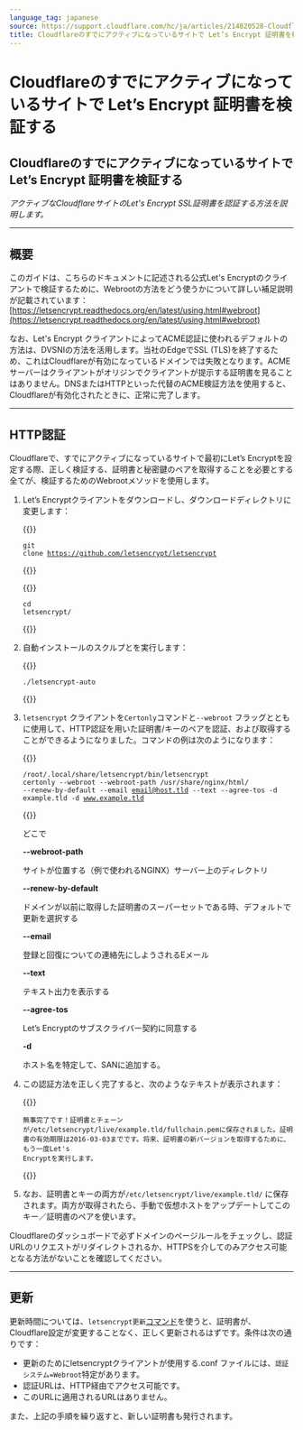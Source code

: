 ```yaml
---
language_tag: japanese
source: https://support.cloudflare.com/hc/ja/articles/214820528-Cloudflare%E3%81%AE%E3%81%99%E3%81%A7%E3%81%AB%E3%82%A2%E3%82%AF%E3%83%86%E3%82%A3%E3%83%96%E3%81%AB%E3%81%AA%E3%81%A3%E3%81%A6%E3%81%84%E3%82%8B%E3%82%B5%E3%82%A4%E3%83%88%E3%81%A7-Let-s-Encrypt-%E8%A8%BC%E6%98%8E%E6%9B%B8%E3%82%92%E6%A4%9C%E8%A8%BC%E3%81%99%E3%82%8B
title: Cloudflareのすでにアクティブになっているサイトで Let’s Encrypt 証明書を検証する
---
```


# Cloudflareのすでにアクティブになっているサイトで Let’s Encrypt 証明書を検証する

## Cloudflareのすでにアクティブになっているサイトで Let’s Encrypt 証明書を検証する

_アクティブなCloudflareサイトのLet's Encrypt SSL証明書を認証する方法を説明します。_

___

## 概要

このガイドは、こちらのドキュメントに記述される公式Let's Encryptのクライアントで検証するために、Webrootの方法をどう使うかについて詳しい補足説明が記載されています：[https://letsencrypt.readthedocs.org/en/latest/using.html#webroot](https://letsencrypt.readthedocs.org/en/latest/using.html#webroot)

なお、Let's Encrypt クライアントによってACME認証に使われるデフォルトの方法は、DVSNIの方法を活用します。当社のEdgeでSSL (TLS)を終了するため、これはCloudflareが有効になっているドメインでは失敗となります。ACMEサーバーはクライアントがオリジンでクライアントが提示する証明書を見ることはありません。DNSまたはHTTPといった代替のACME検証方法を使用すると、Cloudflareが有効化されたときに、正常に完了します。

___

## HTTP認証

Cloudflareで、すでにアクティブになっているサイトで最初にLet’s Encryptを設定する際、正しく検証する、証明書と秘密鍵のペアを取得することを必要とする全てが、検証するためのWebrootメソッドを使用します。

1.  Let’s Encryptクライアントをダウンロードし、ダウンロードディレクトリに変更します：


    {{<raw>}}<pre class="CodeBlock CodeBlock-with-rows CodeBlock-scrolls-horizontally CodeBlock-is-light-in-light-theme CodeBlock--language-txt" language="txt"><code><span class="CodeBlock--rows"><span class="CodeBlock--rows-content"><span class="CodeBlock--row"><span class="CodeBlock--row-indicator"></span><div class="CodeBlock--row-content"><span class="CodeBlock--token-plain">git clone https://github.com/letsencrypt/letsencrypt</span></div></span></span></span></code></pre>{{</raw>}}


    {{<raw>}}<pre class="CodeBlock CodeBlock-with-rows CodeBlock-scrolls-horizontally CodeBlock-is-light-in-light-theme CodeBlock--language-txt" language="txt"><code><span class="CodeBlock--rows"><span class="CodeBlock--rows-content"><span class="CodeBlock--row"><span class="CodeBlock--row-indicator"></span><div class="CodeBlock--row-content"><span class="CodeBlock--token-plain">cd letsencrypt/</span></div></span></span></span></code></pre>{{</raw>}}
    
2.  自動インストールのスクルプとを実行します：  


    {{<raw>}}<pre class="CodeBlock CodeBlock-with-rows CodeBlock-scrolls-horizontally CodeBlock-is-light-in-light-theme CodeBlock--language-txt" language="txt"><code><span class="CodeBlock--rows"><span class="CodeBlock--rows-content"><span class="CodeBlock--row"><span class="CodeBlock--row-indicator"></span><div class="CodeBlock--row-content"><span class="CodeBlock--token-plain">./letsencrypt-auto</span></div></span></span></span></code></pre>{{</raw>}}
    
3.  `letsencrypt` クライアントを`Certonly`コマンドと`--webroot` フラッグとともに使用して、HTTP認証を用いた証明書/キーのペアを認証、および取得することができるようになりました。コマンドの例は次のようになります：  


    {{<raw>}}<pre class="CodeBlock CodeBlock-with-rows CodeBlock-scrolls-horizontally CodeBlock-is-light-in-light-theme CodeBlock--language-txt" language="txt"><code><span class="CodeBlock--rows"><span class="CodeBlock--rows-content"><span class="CodeBlock--row"><span class="CodeBlock--row-indicator"></span><div class="CodeBlock--row-content"><span class="CodeBlock--token-plain">/root/.local/share/letsencrypt/bin/letsencrypt certonly --webroot --webroot-path /usr/share/nginx/html/ --renew-by-default --email email@host.tld --text --agree-tos -d example.tld -d www.example.tld</span></div></span></span></span></code></pre>{{</raw>}}
    
      
    どこで  
    
    **\--webroot-path**
    
    サイトが位置する（例で使われるNGINX）サーバー上のディレクトリ
    
    **\--renew-by-default**
    
    ドメインが以前に取得した証明書のスーパーセットである時、デフォルトで更新を選択する
    
    **\--email**
    
    登録と回復についての連絡先にしようされるEメール
    
    **\--text**
    
    テキスト出力を表示する
    
    **\--agree-tos**
    
    Let’s Encryptのサブスクライバー契約に同意する
    
    **\-d**
    
    ホスト名を特定して、SANに追加する。
    
4.  この認証方法を正しく完了すると、次のようなテキストが表示されます：  


    {{<raw>}}<pre class="CodeBlock CodeBlock-with-rows CodeBlock-scrolls-horizontally CodeBlock-is-light-in-light-theme CodeBlock--language-txt" language="txt"><code><span class="CodeBlock--rows"><span class="CodeBlock--rows-content"><span class="CodeBlock--row"><span class="CodeBlock--row-indicator"></span><div class="CodeBlock--row-content"><span class="CodeBlock--token-plain">無事完了です！証明書とチェーンが/etc/letsencrypt/live/example.tld/fullchain.pemに保存されました。証明書の有効期限は2016-03-03までです。将来、証明書の新バージョンを取得するために、もう一度Let's Encryptを実行します。 </span></div></span></span></span></code></pre>{{</raw>}}
    
5.  なお、証明書とキーの両方が`/etc/letsencrypt/live/example.tld/` に保存されます。両方が取得されたら、手動で仮想ホストをアップデートしてこのキー／証明書のペアを使います。

Cloudflareのダッシュボードで必ずドメインのページルールをチェックし、認証URLのリクエストがリダイレクトされるか、HTTPSを介してのみアクセス可能となる方法がないことを確認してください。

___

## 更新

更新時間については、`letsencrypt更新`[コマンド](https://letsencrypt.readthedocs.org/en/latest/using.html#renewal)を使うと、証明書が、Cloudflare設定が変更することなく、正しく更新されるはずです。条件は次の通りです：

-   更新のためにletsencryptクライアントが使用する.conf ファイルには、`認証システム=Webroot`特定があります。
-   認証URLは、HTTP経由でアクセス可能です。
-   このURLに適用されるURLはありません。

また、上記の手順を繰り返すと、新しい証明書も発行されます。
